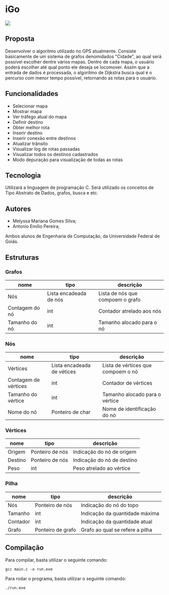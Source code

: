 # iGo

<img src="https://cdn.discordapp.com/attachments/764880223560794172/825332830514446336/9lhpx3wZUgfWAJPjYc-33Bs3E0ZWiHseTUBVy9_2oZjdMjyIQFbQAZgQAV8PAzLs-si4k-w9ZEpb7pPaygrtmGY1mPib5M9GtAv6.png">


## Proposta
Desenvolver o algoritmo utilizado no GPS atualmente. Consiste basicamente de um sistema de grafos denomidados "Cidade", ao qual será possível escolher dentre vários mapas. Dentro de cada mapa, o usuário poderá escolher até qual ponto ele deseja se locomover. Assim que a entrada de dados é processada, o algoritmo de Dijkstra busca qual é o percurso com menor tempo possível, retornando as rotas para o usuário.


## Funcionalidades
* Selecionar mapa
* Mostrar mapa
* Ver tráfego atual do mapa
* Definir destino
* Obter melhor rota
* Inserir destino 
* Inserir conexão entre destinos
* Atualizar trânsito
* Visualizar log de rotas passadas
* Visualizar todos os destinos cadastrados
* Modo depuração para visualização de todas as rotas


## Tecnologia
Utilizará a linguagem de programação C. Será utilizado os conceitos de  Tipo Abstrato de Dados, grafos, busca e etc. 

## Autores
* Melyssa Mariana Gomes Silva;
* Antonio Emílio Pereira;

Ambos alunos de Engenharia de Computação, da Universidade Federal de Goiás.

## Estruturas
  ### Grafos

| nome                  | tipo                          | descrição                                                 |
| -------------         | -----------                   | ---                                                       |
| Nós                   | Lista encadeada de nós        | Lista de nós que compoem o grafo                          |
| Contagem do nó        | int                           | Contador atrelado aos nós                                 |
| Tamanho do nó         | int                           | Tamanho alocado para o nó                                 |

  ### Nós

| nome                  | tipo                          | descrição                                                 |
| -------------         | -----------                   | ---                                                       |
| Vértices              | Lista encadeada de vétices    | Lista de vértices que compoem o nó                        |
| Contagem de vértices  | int                           | Contador de vértices                                      |
| Tamanho do vértice    | int                           | Tamanho alocado para o vértice                            |
| Nome do nó            | Ponteiro de char              | Nome de identificação do nó                               |

  ### Vértices

| nome                  | tipo                          | descrição                                                 |
| -------------         | -----------                   | ---                                                       |
| Origem                | Ponteiro de nós               | Indicação do nó de origem                                 |
| Destino               | Ponteiro de nós               | Indicação do nó de destino                                |
| Peso                  | int                           | Peso atrelado ao vértice                                  |


  ### Pilha

| nome                  | tipo                          | descrição                                                 |
| -------------         | -----------                   | ---                                                       |
| Nós                   | Ponteiro de nós               | Indicação do nó do topo                                   |
| Tamanho               | int                           | Indicação da quantidade máxima                            |
| Contador              | int                           | Indicação da quantidade atual                             |
| Grafo                 | Ponteiro de grafo             | Grafo ao qual se refere a pilha                           |

## Compilação
Para compilar, basta utilizar o seguinte comando:
```
gcc main.c -o run.exe
```
Para rodar o programa, basta utilizar o seguinte comando:
```
./run.exe
```
